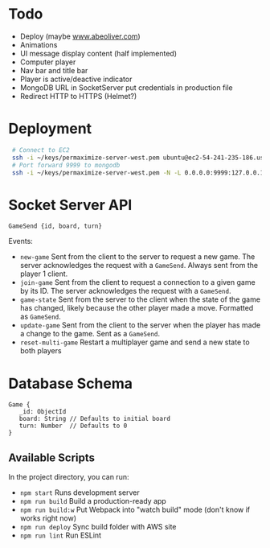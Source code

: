 # Todo
 - Deploy (maybe www.abeoliver.com)
 - Animations
 - UI message display content (half implemented)
 - Computer player
 - Nav bar and title bar
 - Player is active/deactive indicator
 - MongoDB URL in SocketServer put credentials in production file
 - Redirect HTTP to HTTPS (Helmet?)
 
# Deployment
```bash
 # Connect to EC2
 ssh -i ~/keys/permaximize-server-west.pem ubuntu@ec2-54-241-235-186.us-west-1.compute.amazonaws.com
 # Port forward 9999 to mongodb
 ssh -i ~/keys/permaximize-server-west.pem -N -L 0.0.0.0:9999:127.0.0.1:27017 ubuntu@ec2-54-241-235-186.us-west-1.compute.amazonaws.com
```
# Socket Server API
`
GameSend {id, board, turn}
`

Events:
 - `new-game` Sent from the client to the server to request a new game. The server acknowledges
 the request with a `GameSend`. Always sent from the player 1 client.
 - `join-game` Sent from the client to request a connection to a given game by its ID. The
 server acknowledges the request with a `GameSend`.
 - `game-state` Sent from the server to the client when the state of the game has changed,
 likely because the other player made a move. Formatted as `GameSend`.
 - `update-game` Sent from the client to the server when the player has made a change to the
 game. Sent as a `GameSend`.
 - `reset-multi-game` Restart a multiplayer game and send a new state to both players
 
 # Database Schema
 ```$xslt
Game {
    _id: ObjectId
    board: String // Defaults to initial board
    turn: Number  // Defaults to 0
}
```
 
 ## Available Scripts
 
 In the project directory, you can run:
 
 - `npm start` Runs development server
 - `npm run build` Build a production-ready app
 - `npm run build:w` Put Webpack into "watch build" mode (don't know if works right now)
 - `npm run deploy` Sync build folder with AWS site
 - `npm run lint` Run ESLint
